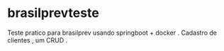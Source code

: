 # brasilprevteste

Teste pratico para brasilprev usando springboot + docker .
Cadastro de clientes , um CRUD .
